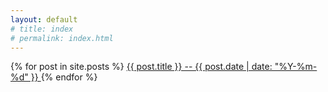 ```yaml
---
layout: default
# title: index
# permalink: index.html
---
```

<div>
    {% for post in site.posts %}
    <a href="{{ site.url }}{{ post.url }}" class="post-list-item">
        {{ post.title }} -- {{ post.date | date: "%Y-%m-%d" }}
    </a>
    {% endfor %}
</div>